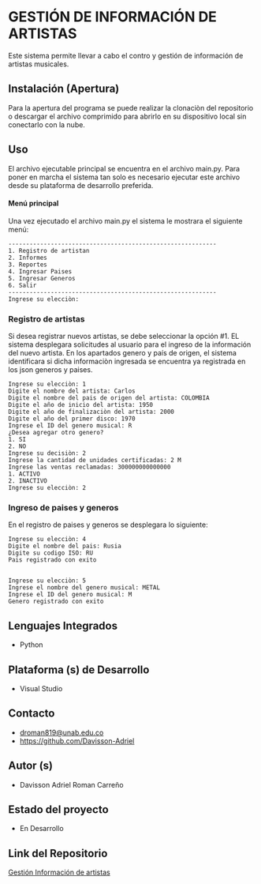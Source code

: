 # GESTIÓN DE INFORMACIÓN DE ARTISTAS
Este sistema permite llevar a cabo el contro y gestión de información de artistas musicales.
## Instalación (Apertura)
Para la apertura del programa se puede realizar la clonaciòn del repositorio o descargar el archivo comprimido para abrirlo en su dispositivo local sin conectarlo con la nube.
## Uso
El archivo ejecutable principal se encuentra en el archivo main.py. Para poner en marcha el sistema tan solo es necesario ejecutar este archivo desde su plataforma de desarrollo preferida.
#### Menú principal
Una vez ejecutado el archivo main.py el sistema le mostrara el siguiente menú:
```breach
-----------------------------------------------------------
1. Registro de artistan
2. Informes
3. Reportes
4. Ingresar Paises
5. Ingresar Generos
6. Salir
-----------------------------------------------------------
Ingrese su elecciòn: 
```
### Registro de artistas
Si desea registrar nuevos artistas, se debe seleccionar la opción #1. EL sistema desplegara solicitudes al usuario para el ingreso de la información del nuevo artista. En los apartados genero y país de origen, el sistema identificara si dicha informaciòn ingresada se encuentra ya registrada en los json generos y paises.
```breach
Ingrese su elecciòn: 1
Digite el nombre del artista: Carlos    
Digite el nombre del pais de origen del artista: COLOMBIA
Digite el año de inicio del artista: 1950
Digite el año de finalizaciòn del artista: 2000
Digite el año del primer disco: 1970
Ingrese el ID del genero musical: R 
¿Desea agregar otro genero?
1. SI
2. NO
Ingrese su decisiòn: 2
Ingrese la cantidad de unidades certificadas: 2 M
Ingrese las ventas reclamadas: 300000000000000
1. ACTIVO
2. INACTIVO
Ingrese su elecciòn: 2
```
### Ingreso de paises y generos
En el registro de paises y generos se desplegara lo siguiente:
```breach
Ingrese su elecciòn: 4
Digite el nombre del pais: Rusia
Digite su codigo ISO: RU
Pais registrado con exito


Ingrese su elecciòn: 5
Ingrese el nombre del genero musical: METAL
Ingrese el ID del genero musical: M
Genero registrado con exito
```
## Lenguajes Integrados
- Python
## Plataforma (s) de Desarrollo
- Visual Studio
## Contacto
- droman819@unab.edu.co
- https://github.com/Davisson-Adriel
## Autor (s)
- Davisson Adriel Roman Carreño
## Estado del proyecto
- En Desarrollo
## Link del Repositorio
[Gestión Información de artistas](https://github.com/Davisson-Adriel/EXAMEN)